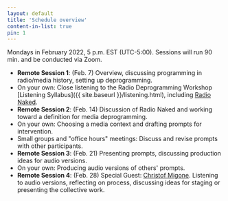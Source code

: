 ```yaml
---
layout: default
title: 'Schedule overview'
content-in-list: true
pin: 1
---
```


Mondays in February 2022, 5 p.m. EST (UTC-5:00). Sessions will run 90 min. and be conducted via Zoom.

- **Remote Session 1**: (Feb. 7) Overview, discussing programming in radio/media history, setting up deprogramming.
- On your own: Close listening to the Radio Deprogramming Workshop [Listening Syllabus]({{ site.baseurl }}/listening.html), including [Radio Naked](https://christofmigone.com/radionaked).
- **Remote Session 2**: (Feb. 14) Discussion of Radio Naked and working toward a definition for media deprogramming.
- On your own: Choosing a media context and drafting prompts for intervention.
- Small groups and "office hours" meetings: Discuss and revise prompts with other participants.
- **Remote Session 3**: (Feb. 21) Presenting prompts, discussing production ideas for audio versions.
- On your own: Producing audio versions of others' prompts.
- **Remote Session 4**: (Feb. 28) Special Guest: [Christof Migone](https://wavefarm.org/ta/archive/artists/86dzd6). Listening to audio versions, reflecting on process, discussing ideas for staging or presenting the collective work.
